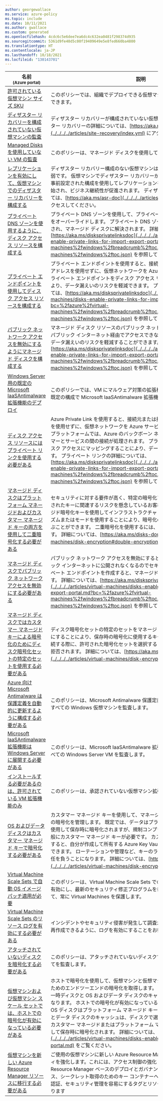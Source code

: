 ```yaml
---
author: georgewallace
ms.service: azure-policy
ms.topic: include
ms.date: 10/11/2021
ms.author: gwallace
ms.custom: generated
ms.openlocfilehash: 4cdc6c5e6dee7ea6dc4c632ea0481f298374d935
ms.sourcegitcommit: 5361d9fe40d5c00f19409649e5e8fed660ba4800
ms.translationtype: HT
ms.contentlocale: ja-JP
ms.lasthandoff: 10/18/2021
ms.locfileid: "130143701"
---
```

|名前<br /><sub>(Azure portal)</sub> |説明 |効果 |Version<br /><sub>(GitHub)</sub> |
|---|---|---|---|
|[許可されている仮想マシン サイズ SKU](https://portal.azure.com/#blade/Microsoft_Azure_Policy/PolicyDetailBlade/definitionId/%2Fproviders%2FMicrosoft.Authorization%2FpolicyDefinitions%2Fcccc23c7-8427-4f53-ad12-b6a63eb452b3) |このポリシーでは、組織でデプロイできる仮想マシン サイズ SKU のセットを指定できます。 |拒否 |[1.0.1](https://github.com/Azure/azure-policy/blob/master/built-in-policies/policyDefinitions/Compute/VMSkusAllowed_Deny.json) |
|[ディザスター リカバリーを構成されていない仮想マシンの監査](https://portal.azure.com/#blade/Microsoft_Azure_Policy/PolicyDetailBlade/definitionId/%2Fproviders%2FMicrosoft.Authorization%2FpolicyDefinitions%2F0015ea4d-51ff-4ce3-8d8c-f3f8f0179a56) |ディザスター リカバリーが構成されていない仮想マシンを監査します。 ディザスター リカバリーの詳細については、[https://aka.ms/asr-doc](../../../../articles/site-recovery/index.yml) にアクセスしてください。 |auditIfNotExists |[1.0.0](https://github.com/Azure/azure-policy/blob/master/built-in-policies/policyDefinitions/Compute/RecoveryServices_DisasterRecovery_Audit.json) |
|[Managed Disks を使用していない VM の監査](https://portal.azure.com/#blade/Microsoft_Azure_Policy/PolicyDetailBlade/definitionId/%2Fproviders%2FMicrosoft.Authorization%2FpolicyDefinitions%2F06a78e20-9358-41c9-923c-fb736d382a4d) |このポリシーは、マネージド ディスクを使用していない VM を監査します |監査 |[1.0.0](https://github.com/Azure/azure-policy/blob/master/built-in-policies/policyDefinitions/Compute/VMRequireManagedDisk_Audit.json) |
|[レプリケーションを有効にして、仮想マシンでのディザスター リカバリーを構成する](https://portal.azure.com/#blade/Microsoft_Azure_Policy/PolicyDetailBlade/definitionId/%2Fproviders%2FMicrosoft.Authorization%2FpolicyDefinitions%2Fac34a73f-9fa5-4067-9247-a3ecae514468) |ディザスター リカバリー構成のない仮想マシンは、障害やその他の中断に対して脆弱です。 仮想マシンでディザスター リカバリーがまだ構成されていない場合は、事前設定された構成を使用してレプリケーションを有効にすることで同じことが開始され、ビジネス継続性が促進されます。 ディザスター リカバリーの詳細については、[https://aka.ms/asr-doc](../../../../articles/site-recovery/index.yml) にアクセスしてください。 |DeployIfNotExists、Disabled |[1.2.0](https://github.com/Azure/azure-policy/blob/master/built-in-policies/policyDefinitions/Compute/VirtualMachineReplication_AzureSiteRecovery_DeployIfNotExists.json) |
|[プライベート DNS ゾーンを使用するように、ディスク アクセス リソースを構成する](https://portal.azure.com/#blade/Microsoft_Azure_Policy/PolicyDetailBlade/definitionId/%2Fproviders%2FMicrosoft.Authorization%2FpolicyDefinitions%2Fbc05b96c-0b36-4ca9-82f0-5c53f96ce05a) |プライベート DNS ゾーンを使用して、プライベート エンドポイントの DNS 解決をオーバーライドします。 プライベート DNS ゾーンが仮想ネットワークにリンクされ、マネージド ディスクに解決されます。 詳細については、[https://aka.ms/disksprivatelinksdoc](../../../../articles/virtual-machines/disks-enable-private-links-for-import-export-portal.md?bc=%2fazure%2fvirtual-machines%2fwindows%2fbreadcrumb%2ftoc.json&toc=%2fazure%2fvirtual-machines%2fwindows%2ftoc.json) を参照してください。 |DeployIfNotExists、Disabled |[1.0.0](https://github.com/Azure/azure-policy/blob/master/built-in-policies/policyDefinitions/Compute/DiskAccesses_PrivateDnsZones_DeployIfNotExist.json) |
|[プライベート エンドポイントを使用してディスク アクセス リソースを構成する](https://portal.azure.com/#blade/Microsoft_Azure_Policy/PolicyDetailBlade/definitionId/%2Fproviders%2FMicrosoft.Authorization%2FpolicyDefinitions%2F582bd7a6-a5f6-4dc6-b9dc-9cb81fe0d4c5) |プライベート エンドポイントを使用すると、接続元または接続先にパブリック IP アドレスを使用せずに、仮想ネットワークを Azure サービスに接続できます。 プライベート エンドポイントをディスク アクセス リソースにマッピングすることにより、データ漏えいのリスクを軽減できます。 プライベート リンクの詳細については、[https://aka.ms/disksprivatelinksdoc](../../../../articles/virtual-machines/disks-enable-private-links-for-import-export-portal.md?bc=%2fazure%2fvirtual-machines%2fwindows%2fbreadcrumb%2ftoc.json&toc=%2fazure%2fvirtual-machines%2fwindows%2ftoc.json) を参照してください。 |DeployIfNotExists、Disabled |[1.0.0](https://github.com/Azure/azure-policy/blob/master/built-in-policies/policyDefinitions/Compute/DiskAccesses_PrivateEndpoints_DeployIfNotExists.json) |
|[パブリック ネットワーク アクセスを無効にするようにマネージド ディスクを構成する](https://portal.azure.com/#blade/Microsoft_Azure_Policy/PolicyDetailBlade/definitionId/%2Fproviders%2FMicrosoft.Authorization%2FpolicyDefinitions%2F8426280e-b5be-43d9-979e-653d12a08638) |マネージド ディスク リソースのパブリック ネットワーク アクセスを無効にして、パブリック インターネット経由でアクセスできないようにします。 これにより、データ漏えいのリスクを軽減することができます。 詳細については、[https://aka.ms/disksprivatelinksdoc](../../../../articles/virtual-machines/disks-enable-private-links-for-import-export-portal.md?bc=%2fazure%2fvirtual-machines%2fwindows%2fbreadcrumb%2ftoc.json&toc=%2fazure%2fvirtual-machines%2fwindows%2ftoc.json) を参照してください。 |Modify、Disabled |[1.0.0](https://github.com/Azure/azure-policy/blob/master/built-in-policies/policyDefinitions/Compute/AddDiskAccessToDisk_Modify.json) |
|[Windows Server 用の既定の Microsoft IaaSAntimalware 拡張機能のデプロイ](https://portal.azure.com/#blade/Microsoft_Azure_Policy/PolicyDetailBlade/definitionId/%2Fproviders%2FMicrosoft.Authorization%2FpolicyDefinitions%2F2835b622-407b-4114-9198-6f7064cbe0dc) |このポリシーでは、VM にマルウェア対策の拡張機能が構成されていない場合に、既定の構成で Microsoft IaaSAntimalware 拡張機能をデプロイします。 |deployIfNotExists |[1.0.0](https://github.com/Azure/azure-policy/blob/master/built-in-policies/policyDefinitions/Compute/VMAntimalwareExtension_Deploy.json) |
|[ディスク アクセス リソースにはプライベート リンクを使用する必要がある](https://portal.azure.com/#blade/Microsoft_Azure_Policy/PolicyDetailBlade/definitionId/%2Fproviders%2FMicrosoft.Authorization%2FpolicyDefinitions%2Ff39f5f49-4abf-44de-8c70-0756997bfb51) |Azure Private Link を使用すると、接続元または接続先にパブリック IP アドレスを使用せずに、仮想ネットワークを Azure サービスに接続できます。 Private Link プラットフォームでは、Azure のバックボーン ネットワークを介してコンシューマーとサービスの間の接続が処理されます。 プライベート エンドポイントをディスク アクセスにマッピングすることにより、データ漏えいのリスクが軽減されます。 プライベート リンクの詳細については、[https://aka.ms/disksprivatelinksdoc](../../../../articles/virtual-machines/disks-enable-private-links-for-import-export-portal.md?bc=%2fazure%2fvirtual-machines%2fwindows%2fbreadcrumb%2ftoc.json&toc=%2fazure%2fvirtual-machines%2fwindows%2ftoc.json) を参照してください。  |AuditIfNotExists、Disabled |[1.0.0](https://github.com/Azure/azure-policy/blob/master/built-in-policies/policyDefinitions/Compute/DiskAccesses_PrivateEndpoints_Audit.json) |
|[マネージド ディスクはプラットフォーム マネージドおよびカスタマー マネージド キーの両方を使用して二重暗号化する必要がある](https://portal.azure.com/#blade/Microsoft_Azure_Policy/PolicyDetailBlade/definitionId/%2Fproviders%2FMicrosoft.Authorization%2FpolicyDefinitions%2Fca91455f-eace-4f96-be59-e6e2c35b4816) |セキュリティに対する要件が高く、特定の暗号化アルゴリズム、実装、または侵害されたキーに関連するリスクを懸念しているお客様は、プラットフォーム マネージド暗号化キーを使用してインフラストラクチャ レイヤーに異なる暗号化アルゴリズムまたはモードを使用することにより、暗号化の追加レイヤーを設けることを選ぶことができます。 二重暗号化を使用するには、ディスク暗号化セットが必要です。 詳細については、[https://aka.ms/disks-doubleEncryption](/azure/virtual-machines/disk-encryption#double-encryption-at-rest) をご覧ください。 |Audit、Deny、Disabled |[1.0.0](https://github.com/Azure/azure-policy/blob/master/built-in-policies/policyDefinitions/Compute/DoubleEncryptionRequired_Deny.json) |
|[マネージド ディスクでパブリック ネットワーク アクセスを無効にする必要がある](https://portal.azure.com/#blade/Microsoft_Azure_Policy/PolicyDetailBlade/definitionId/%2Fproviders%2FMicrosoft.Authorization%2FpolicyDefinitions%2F8405fdab-1faf-48aa-b702-999c9c172094) |パブリック ネットワーク アクセスを無効にすると、マネージド ディスクがパブリック インターネットに公開されなくなるのでセキュリティが向上します。 プライベート エンドポイントを作成すると、マネージド ディスクの公開を制限できます。 詳細については、[https://aka.ms/disksprivatelinksdoc](../../../../articles/virtual-machines/disks-enable-private-links-for-import-export-portal.md?bc=%2fazure%2fvirtual-machines%2fwindows%2fbreadcrumb%2ftoc.json&toc=%2fazure%2fvirtual-machines%2fwindows%2ftoc.json) を参照してください。 |Audit、Disabled |[1.0.0](https://github.com/Azure/azure-policy/blob/master/built-in-policies/policyDefinitions/Compute/Disks_ExportLimitNetworkAccess_Audit.json) |
|[マネージド ディスクではカスタマー マネージド キーによる暗号化のためにディスク暗号化セットの特定のセットを使用する必要がある](https://portal.azure.com/#blade/Microsoft_Azure_Policy/PolicyDetailBlade/definitionId/%2Fproviders%2FMicrosoft.Authorization%2FpolicyDefinitions%2Fd461a302-a187-421a-89ac-84acdb4edc04) |ディスク暗号化セットの特定のセットをマネージド ディスクで使用することを必須にすることにより、保存時の暗号化に使用するキーを制御できます。 ディスクに接続する際に、許可された暗号化セットを選択することはできますが、他のすべては拒否されます。 詳細については、[https://aka.ms/disks-cmk](../../../../articles/virtual-machines/disk-encryption.md) をご覧ください。 |Audit、Deny、Disabled |[2.0.0](https://github.com/Azure/azure-policy/blob/master/built-in-policies/policyDefinitions/Compute/ManagedDiskEncryptionSetsAllowed_Deny.json) |
|[Azure 向け Microsoft Antimalware は保護定義を自動的に更新するように構成する必要がある](https://portal.azure.com/#blade/Microsoft_Azure_Policy/PolicyDetailBlade/definitionId/%2Fproviders%2FMicrosoft.Authorization%2FpolicyDefinitions%2Fc43e4a30-77cb-48ab-a4dd-93f175c63b57) |このポリシーは、Microsoft Antimalware 保護定義の自動更新が構成されていないすべての Windows 仮想マシンを監査します。 |AuditIfNotExists、Disabled |[1.0.0](https://github.com/Azure/azure-policy/blob/master/built-in-policies/policyDefinitions/Compute/VirtualMachines_AntiMalwareAutoUpdate_AuditIfNotExists.json) |
|[Microsoft IaaSAntimalware 拡張機能は Windows Server に展開する必要がある](https://portal.azure.com/#blade/Microsoft_Azure_Policy/PolicyDetailBlade/definitionId/%2Fproviders%2FMicrosoft.Authorization%2FpolicyDefinitions%2F9b597639-28e4-48eb-b506-56b05d366257) |このポリシーは、Microsoft IaaSAntimalware 拡張機能がデプロイされていないすべての Windows Server VM を監査します。 |AuditIfNotExists、Disabled |[1.0.0](https://github.com/Azure/azure-policy/blob/master/built-in-policies/policyDefinitions/Compute/WindowsServers_AntiMalware_AuditIfNotExists.json) |
|[インストールする必要があるのは、許可されている VM 拡張機能のみ](https://portal.azure.com/#blade/Microsoft_Azure_Policy/PolicyDetailBlade/definitionId/%2Fproviders%2FMicrosoft.Authorization%2FpolicyDefinitions%2Fc0e996f8-39cf-4af9-9f45-83fbde810432) |このポリシーは、承認されていない仮想マシン拡張機能を制御します。 |Audit、Deny、Disabled |[1.0.0](https://github.com/Azure/azure-policy/blob/master/built-in-policies/policyDefinitions/Compute/VirtualMachines_ApprovedExtensions_Audit.json) |
|[OS およびデータ ディスクはカスタマー マネージド キーで暗号化する必要がある](https://portal.azure.com/#blade/Microsoft_Azure_Policy/PolicyDetailBlade/definitionId/%2Fproviders%2FMicrosoft.Authorization%2FpolicyDefinitions%2F702dd420-7fcc-42c5-afe8-4026edd20fe0) |カスタマー マネージド キーを使用して、マネージド ディスクのコンテンツ保存時の暗号化を管理します。 既定では、データはプラットフォーム マネージド キーを使用して保存時に暗号化されますが、規制コンプライアンス標準を満たすには、一般にカスタマー マネージド キーが必要です。 カスタマー マネージド キーを使用すると、自分が作成して所有する Azure Key Vault キーを使用してデータを暗号化できます。 ローテーションや管理など、キーのライフサイクルを完全に制御し、責任を負うことになります。 詳細については、[https://aka.ms/disks-cmk](../../../../articles/virtual-machines/disk-encryption.md) をご覧ください。 |Audit、Deny、Disabled |[2.0.0](https://github.com/Azure/azure-policy/blob/master/built-in-policies/policyDefinitions/Compute/OSAndDataDiskCMKRequired_Deny.json) |
|[Virtual Machine Scale Sets で自動 OS イメージ パッチ適用が必要](https://portal.azure.com/#blade/Microsoft_Azure_Policy/PolicyDetailBlade/definitionId/%2Fproviders%2FMicrosoft.Authorization%2FpolicyDefinitions%2F465f0161-0087-490a-9ad9-ad6217f4f43a) |このポリシーは、Virtual Machine Scale Sets での自動 OS イメージ パッチ適用を有効にし、最新のセキュリティ修正プログラムを毎月安全に適用することによって、常に Virtual Machines を保護します。 |deny |[1.0.0](https://github.com/Azure/azure-policy/blob/master/built-in-policies/policyDefinitions/Compute/VMSSOSUpgradeHealthCheck_Deny.json) |
|[Virtual Machine Scale Sets のリソース ログを有効にする必要がある](https://portal.azure.com/#blade/Microsoft_Azure_Policy/PolicyDetailBlade/definitionId/%2Fproviders%2FMicrosoft.Authorization%2FpolicyDefinitions%2F7c1b1214-f927-48bf-8882-84f0af6588b1) |インシデントやセキュリティ侵害が発生して調査が必要になった場合に活動証跡を再作成できるように、ログを有効にすることをお勧めします。 |AuditIfNotExists、Disabled |[2.0.1](https://github.com/Azure/azure-policy/blob/master/built-in-policies/policyDefinitions/Compute/ServiceFabric_and_VMSS_AuditVMSSDiagnostics.json) |
|[アタッチされていないディスクを暗号化する必要がある](https://portal.azure.com/#blade/Microsoft_Azure_Policy/PolicyDetailBlade/definitionId/%2Fproviders%2FMicrosoft.Authorization%2FpolicyDefinitions%2F2c89a2e5-7285-40fe-afe0-ae8654b92fb2) |このポリシーは、アタッチされていないディスクで、暗号化が有効でないものすべてを監査します。 |Audit、Disabled |[1.0.0](https://github.com/Azure/azure-policy/blob/master/built-in-policies/policyDefinitions/Compute/UnattachedDisk_Encryption_Audit.json) |
|[仮想マシンおよび仮想マシン スケール セットでは、ホストでの暗号化が有効になっている必要がある](https://portal.azure.com/#blade/Microsoft_Azure_Policy/PolicyDetailBlade/definitionId/%2Fproviders%2FMicrosoft.Authorization%2FpolicyDefinitions%2Ffc4d8e41-e223-45ea-9bf5-eada37891d87) |ホストで暗号化を使用して、仮想マシンと仮想マシン スケール セットのデータのためのエンドツーエンドの暗号化を取得します。 ホストでの暗号化を使用すると、一時ディスクと OS およびデータ ディスクのキャッシュの保存時の暗号化が有効になります。 ホストでの暗号化が有効になっている場合、一時およびエフェメラル OS ディスクはプラットフォーム マネージド キーを使用して暗号化されます。 OS とデータ ディスクのキャッシュは、ディスクで選択された暗号化の種類に応じて、カスタマー マネージドまたはプラットフォーム マネージド キーのいずれかを使用して保存時に暗号化されます。 詳細については、[https://aka.ms/vm-hbe](../../../../articles/virtual-machines/disks-enable-host-based-encryption-portal.md) をご覧ください。 |Audit、Deny、Disabled |[1.0.0](https://github.com/Azure/azure-policy/blob/master/built-in-policies/policyDefinitions/Compute/HostBasedEncryptionRequired_Deny.json) |
|[仮想マシンを新しい Azure Resource Manager リソースに移行する必要がある](https://portal.azure.com/#blade/Microsoft_Azure_Policy/PolicyDetailBlade/definitionId/%2Fproviders%2FMicrosoft.Authorization%2FpolicyDefinitions%2F1d84d5fb-01f6-4d12-ba4f-4a26081d403d) |ご使用の仮想マシンに新しい Azure Resource Manager を使用して、セキュリティを強化します。これには、アクセス制御の強化 (RBAC)、監査の改善、Azure Resource Manager ベースのデプロイとガバナンス、マネージド ID へのアクセス、シークレット取得のためのキー コンテナーへのアクセス、Azure AD に基づく認証、セキュリティ管理を容易にするタグとリソース グループのサポートなどがあります |Audit、Deny、Disabled |[1.0.0](https://github.com/Azure/azure-policy/blob/master/built-in-policies/policyDefinitions/Compute/ClassicCompute_Audit.json) |
